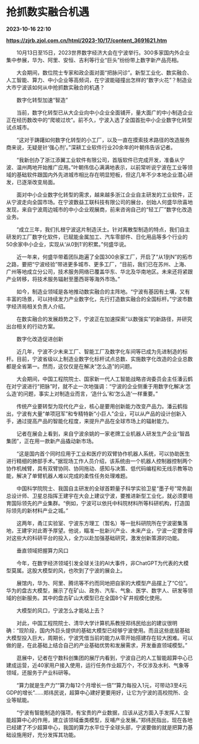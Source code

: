 # 抢抓数实融合机遇

**2023-10-16 22:10**

**https://zjrb.zjol.com.cn/html/2023-10/17/content_3691621.htm**

　　10月13日至15日，2023世界数字经济大会在宁波举行。300多家国内外企业集中参展，华为、阿里、安恒、吉利等行业“巨头”纷纷带上数字新产品亮相。

　　大会期间，数位院士专家和政企面对面“把脉问诊”。新型工业化、数实融合、人工智能、算力、中小企业等高频词，在宁波能碰撞出怎样的“数字火花”？制造业大市宁波该如何从中抢抓数实融合的机遇？

　　数字化转型加速“智造”

　　当前，数字化转型已从大企业向中小企业全面铺开，量大面广的中小制造企业正在经历数改中的“爬坡过坎”。前不久，宁波入选了全国首批中小企业数字化转型试点城市。

　　“这对于踌躇如何数字化转型的小工厂，以及一直在摸索技术路径的改造服务商来说，无疑是针‘强心剂’。”深耕工业软件行业20余年的叶朝伟告诉记者。

　　“我新创办了浙江添翼工业软件有限公司，首版软件已完成开发，准备从宁波、温州两地开始推广应用。”叶朝伟信心满满地表示，以前常听说宁波在工业等领域的基础软件跟国内外先进城市相比存在明显短板，但这几年不少本地企业潜心研发，已逐渐改变局面。

　　面对中小企业数字化转型的需求，越来越多浙江企业自主研发的工业软件，正从宁波走向全国市场。在宁波数益工联科技有限公司的展台，创始人何盛华欣喜地发现，来自宁波周边城市的中小企业观展商，前来咨询自己的“轻工厂”数字化改造业务。

　　“成立三年，我们扎根宁波这片制造沃土。针对离散型制造的特点，我们自主研发的工厂数字化软件，已赋能金属加工、汽车零部件、日化用品等多个行业的50余家中小企业，实现从‘从0到1’的积累。”何盛华说。

　　近一年来，何盛华带着团队跑遍了全国300余家工厂，开启了“从1到N”的拓市之路，要把“宁波经验”带进更多城市、更多工厂，“目前，我们已在苏州、上海、广州等地成立分公司，技术服务网络已覆盖华东、华北及华南地区。未来还将紧跟产业转移，将技术服务辐射至墨西哥等海外市场。”

　　如今，制造业领域是各地推动数实融合的主阵地。“宁波有基因有土壤，又有丰富的场景，可以持续发力产业数字化，先行打造数实融合的全国标杆。”宁波市数字经济局相关负责人介绍。

　　在数实融合的发展趋势之下，宁波正在加速探索“以数强实”的新路径，并研究出台相关的行动方案。

　　数字化改造促进创新

　　近几年，宁波不少未来工厂、智能工厂及数字化车间等已成为先进制造的标杆。目前，宁波省级以上制造业数字化标杆试点总数、实施数字化改造的企业总数都是全省第一。然而，这仅仅是在解决“怎么造”的问题。

　　大会期间，中国工程院院士、国家新一代人工智能战略咨询委员会主任潘云鹤在对宁波进行“把脉”时，就不止一次地强调：“宁波的企业侧重于用数字化解决‘怎么造’的问题，事实上对制造业而言，‘造什么’和‘怎么造’一样重要。”

　　传统产业要转型为现代化产业，核心是要用创新能力改变产品力。潘云鹤指出，宁波有大量“单项冠军”和专精特新“小巨人”企业，可以从产品的设计创新入手，通过提高产品的智能化程度，来提升产品在全球市场上的辐射能力。

　　记者在展会上看到，来自宁波余姚的一家老牌工业机器人研发生产企业“智昌集团”，正在用一款新产品撬动新市场。

　　“这是国内首个同时应用于工业和医疗的双臂协作机器人系统，可以协助医生进行精细的肺部手术。”据现场工作人员介绍，该系统由一个机器人控制器控制两个协作机械臂，具有双臂协同、协同拖动、感知与决策、低代码编程和无线示教等功能，解决了单臂机器人难以完成的柔性任务处理难题。

　　中国科学院院士、我国自主研发的全球首颗量子科学实验卫星“墨子号”常务副总设计师、卫星总指挥王建宇在大会上建议宁波，要推进新型工业化，就必须要培育国际领先的产业集群。“例如，宁波可以依托中科院材料所等科研机构，打造国际领先的新材料产业之城。”

　　这两年，甬江实验室、宁波东方理工（暂名）等一批科研院所在宁波密集落地，王建宇对此寄予厚望。他说，瞄准一批新兴产业、未来产业，宁波一定要舍得对这些大的科研平台的投入，全力以赴加强基础研究，激发创新策源的功能。

　　垂直领域把握算力风口

　　今年，在数字经济领域引发全球关注的AI大事件，非ChatGPT为代表的大模型莫属。这股大模型的风，也吹到了宁波的展会上。

　　展馆内，华为、阿里、腾讯等不约而同地把自家的大模型产品摆上了“C位”。华为的盘古大模型，展示了在矿山、政务、汽车、气象、医学、数字人、研发等领域的创新服务。其中的盘古矿山大模型已在全国8个矿井规模化使用。

　　大模型的风口，宁波怎么才能站上去？

　　对此，中国工程院院士、清华大学计算机系教授郑纬民给出的建议很明确：“现阶段，国内外巨头提供的基础大模型已经够宁波使用。而且这些底层基础大模型投入巨大，周期长，宁波凭借当前的能力从零开始搭建存在较大困难。可以做的是，在此基础上结合自己的产业基础优势和发展需求，开发垂直领域模型。”

　　逛展中，记者在宁数科创集团的展厅内看到，宁波自己的人工智能超算中心已建成运营，近40家用户接入使用，运行任务作业超万个，不仅涉及水利、气象等领域，还服务于产业科研等。

　　“算力就是生产力”“算力每12个月增长一倍”“算力每投入1元，可带动3至4元GDP的增长”……郑纬民说，超算中心建好更要用好，让它为宁波的高校院所、企业等赋能。

　　“宁波有智能制造的强项，有宝贵的产业数据，应该从这方面入手发挥人工智能超算中心的作用，建立该领域垂类模型，反哺产业发展。”郑纬民指出，现在各地已经建了不少超算中心，我国的算力水平位于全球头部，宁波要做的就是把算力基础设施用好，充分发挥其功能。